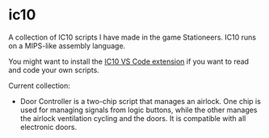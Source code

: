 # ic10
A collection of IC10 scripts I have made in the game Stationeers. IC10 runs on a MIPS-like assembly language.

You might want to install the [IC10 VS Code extension](https://marketplace.visualstudio.com/items?itemName=Traineratwot.stationeers-ic10) if you want to read and code your own scripts.

Current collection:
- Door Controller is a two-chip script that manages an airlock. One chip is used for managing signals from logic buttons, while the other manages the airlock ventilation cycling and the doors. It is  compatible with all electronic doors.

